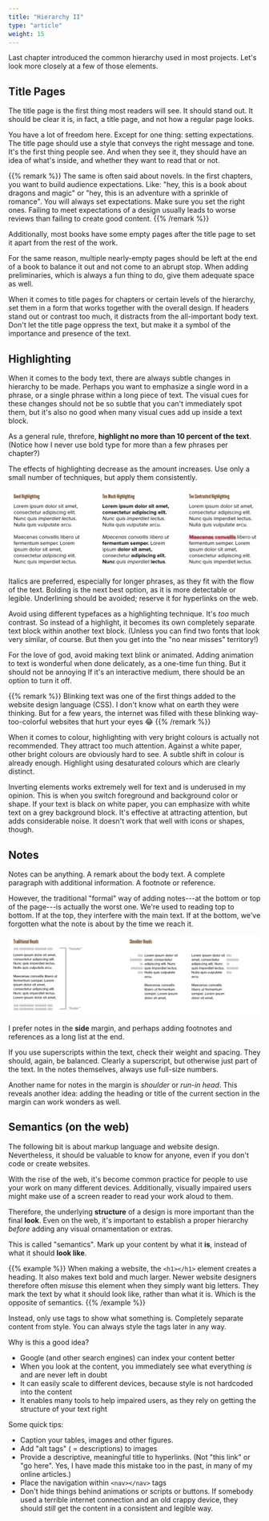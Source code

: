 ```yaml
---
title: "Hierarchy II"
type: "article"
weight: 15
---
```


Last chapter introduced the common hierarchy used in most projects. Let's look more closely at a few of those elements.

## Title Pages

The title page is the first thing most readers will see. It should stand out. It should be clear it is, in fact, a title page, and not how a regular page looks.

You have a lot of freedom here. Except for one thing: setting expectations. The title page should use a style that conveys the right message and tone. It's the first thing people see. And when they see it, they should have an idea of what's inside, and whether they want to read that or not.

{{% remark %}}
The same is often said about novels. In the first chapters, you want to build audience expectations. Like: "hey, this is a book about dragons and magic" or "hey, this is an adventure with a sprinkle of romance". You will always set expectations. Make sure you set the right ones. Failing to meet expectations of a design usually leads to worse reviews than failing to create good content.
{{% /remark %}}

Additionally, most books have some empty pages after the title page to set it apart from the rest of the work.

For the same reason, multiple nearly-empty pages should be left at the end of a book to balance it out and not come to an abrupt stop. When adding preliminaries, which is always a fun thing to do, give them adequate space as well.

When it comes to title pages for chapters or certain levels of the hierarchy, set them in a form that works together with the overall design. If headers stand out or contrast too much, it distracts from the all-important body text. Don't let the title page oppress the text, but make it a symbol of the importance and presence of the text.

## Highlighting

When it comes to the body text, there are always subtle changes in hierarchy to be made. Perhaps you want to emphasize a single word in a phrase, or a single phrase within a long piece of text. The visual cues for these changes should not be so subtle that you can't immediately spot them, but it's also no good when many visual cues add up inside a text block.

As a general rule, threfore, **highlight no more than 10 percent of the text**. (Notice how I never use bold type for more than a few phrases per chapter?)

The effects of highlighting decrease as the amount increases. Use only a small number of techniques, but apply them consistently.

![Example of highlighting, when it's too much or too little.](TypographyHighlighting.webp)

Italics are preferred, especially for longer phrases, as they fit with the flow of the text. Bolding is the next best option, as it is more detectable or legible. Underlining should be avoided; reserve it for hyperlinks on the web.

Avoid using different typefaces as a highlighting technique. It's _too_ much contrast. So instead of a highlight, it becomes its own completely separate text block within another text block. (Unless you can find two fonts that look very similar, of course. But then you get into the "no near misses" territory!)

For the love of god, avoid making text blink or animated. Adding animation to text is wonderful when done delicately, as a one-time fun thing. But it should not be annoying If it's an interactive medium, there should be an option to turn it off.

{{% remark %}}
Blinking text was one of the first things added to the website design language (CSS). I don't know what on earth they were thinking. But for a few years, the internet was filled with these blinking way-too-colorful websites that hurt your eyes 😂
{{% /remark %}}

When it comes to colour, highlighting with very bright colours is actually not recommended. They attract too much attention. Against a white paper, other bright colours are obviously hard to see. A subtle shift in colour is already enough. Highlight using desaturated colours which are clearly distinct.

Inverting elements works extremely well for text and is underused in my opinion. This is when you switch foreground and background color or shape. If your text is black on white paper, you can emphasize with white text on a grey background block. It's effective at attracting attention, but adds considerable noise. It doesn't work that well with icons or shapes, though.

## Notes

Notes can be anything. A remark about the body text. A complete paragraph with additional information. A footnote or reference. 

However, the traditional "formal" way of adding notes---at the bottom or top of the page---is actually the worst one. We're used to reading top to bottom. If at the top, they interfere with the main text. If at the bottom, we've forgotten what the note is about by the time we reach it.

![Example of placig notes in the side margin, as opposed to conventional top or bottom notes.](TypographyNotesHeads.webp)

I prefer notes in the **side** margin, and perhaps adding footnotes and references as a long list at the end. 

If you use superscripts within the text, check their weight and spacing. They should, again, be balanced. Clearly a superscript, but otherwise just part of the text. In the notes themselves, always use full-size numbers.

Another name for notes in the margin is *shoulder* or *run-in head*. This reveals another idea: adding the heading or title of the current section in the margin can work wonders as well.

## Semantics (on the web)

The following bit is about markup language and website design. Nevertheless, it should be valuable to know for anyone, even if you don't code or create websites.

With the rise of the web, it's become common practice for people to use your work on many different devices. Additionally, visually impaired users might make use of a screen reader to read your work aloud to them.

Therefore, the underlying **structure** of a design is more important than the final **look**. Even on the web, it's important to establish a proper hierarchy *before* adding any visual ornamentation or extras. 

This is called "semantics". Mark up your content by what it **is**, instead of what it should **look like**. 

{{% example %}}
When making a website, the `<h1></h1>` element creates a heading. It also makes text bold and much larger. Newer website designers therefore often _misuse_ this element when they simply want big letters. They mark the text by what it should look like, rather than what it is. Which is the opposite of semantics.
{{% /example %}}

Instead, only use tags to show what something is. Completely separate content from style. You can always style the tags later in any way.

Why is this a good idea?

* Google (and other search engines) can index your content better
* When you look at the content, you immediately see what everything _is_ and are never left in doubt
* It can easily scale to different devices, because style is not hardcoded into the content
* It enables many tools to help impaired users, as they rely on getting the structure of your text right

Some quick tips:

* Caption your tables, images and other figures.
* Add "alt tags" ( = descriptions) to images
* Provide a descriptive, meaningful title to hyperlinks. (Not "this link" or "go here". Yes, I have made this mistake too in the past, in many of my online articles.)
* Place the navigation within `<nav></nav>` tags
* Don't hide things behind animations or scripts or buttons. If somebody used a terrible internet connection and an old crappy device, they should _still_ get the content in a consistent and legible way.